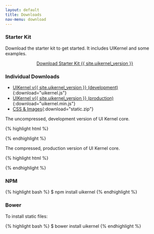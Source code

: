 ```yaml
---
layout: default
title: Downloads
nav-menu: download
---
```


### Starter Kit
Download the starter kit to get started. It includes UIKernel and some examples.

<center>
  <a href="/dist/starter-kit.zip" class="btn btn-lg btn-success download-uikernel-button">
    Download Starter Kit {{ site.uikernel_version }}
  </a>
</center>

### Individual Downloads

* [UIKernel v{{ site.uikernel_version }} (development)](/dist/uikernel.js){:download="uikernel.js"}
* [UIKernel v{{ site.uikernel_version }} (production)](/dist/uikernel.min.js){:download="uikernel.min.js"}
* [CSS & Images](/dist/static.zip){:download="static.zip"}

The uncompressed, development version of UI Kernel core.

{% highlight html %}
<script src="/uikernel/uikernel-{{ site.uikernel_version }}.js"></script>
{% endhighlight %}

The compressed, production version of UI Kernel core.

{% highlight html %}
<script src="/uikernel/uikernel-{{ site.uikernel_version }}.min.js"></script>
{% endhighlight %}

### NPM
{% highlight bash %}
$ npm install uikernel
{% endhighlight %}

### Bower
To install static files:

{% highlight bash %}
$ bower install uikernel
{% endhighlight %}